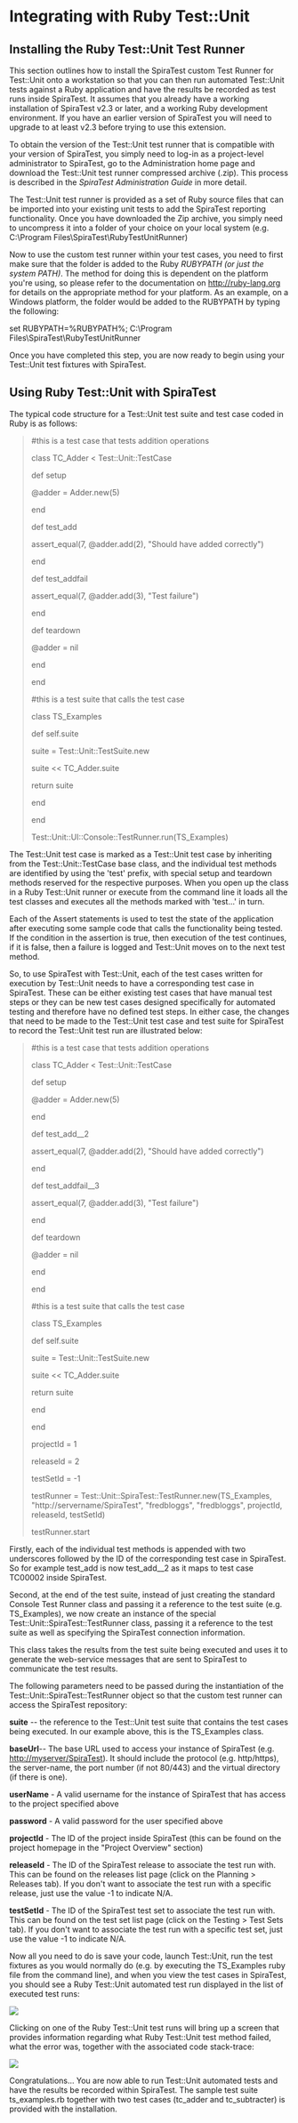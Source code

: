 # Integrating with Ruby Test::Unit

## Installing the Ruby Test::Unit Test Runner

This section outlines how to install the SpiraTest custom Test Runner
for Test::Unit onto a workstation so that you can then run automated
Test::Unit tests against a Ruby application and have the results be
recorded as test runs inside SpiraTest. It assumes that you already have
a working installation of SpiraTest v2.3 or later, and a working Ruby
development environment. If you have an earlier version of SpiraTest you
will need to upgrade to at least v2.3 before trying to use this
extension.

To obtain the version of the Test::Unit test runner that is compatible
with your version of SpiraTest, you simply need to log-in as a
project-level administrator to SpiraTest, go to the Administration home
page and download the Test::Unit test runner compressed archive (.zip).
This process is described in the *SpiraTest Administration Guide* in
more detail.

The Test::Unit test runner is provided as a set of Ruby source files
that can be imported into your existing unit tests to add the SpiraTest
reporting functionality. Once you have downloaded the Zip archive, you
simply need to uncompress it into a folder of your choice on your local
system (e.g. C:\\Program Files\\SpiraTest\\RubyTestUnitRunner)

Now to use the custom test runner within your test cases, you need to
first make sure that the folder is added to the Ruby *RUBYPATH (or just
the system PATH)*. The method for doing this is dependent on the
platform you're using, so please refer to the documentation on
<http://ruby-lang.org> for details on the appropriate method for your
platform. As an example, on a Windows platform, the folder would be
added to the RUBYPATH by typing the following:

set RUBYPATH=%RUBYPATH%; C:\\Program
Files\\SpiraTest\\RubyTestUnitRunner

Once you have completed this step, you are now ready to begin using your
Test::Unit test fixtures with SpiraTest.

## Using Ruby Test::Unit with SpiraTest

The typical code structure for a Test::Unit test suite and test case
coded in Ruby is as follows:

> \#this is a test case that tests addition operations
>
> class TC\_Adder < Test::Unit::TestCase
>
> def setup
>
> @adder = Adder.new(5)
>
> end
>
> def test\_add
>
> assert\_equal(7, @adder.add(2), "Should have added correctly")
>
> end
>
> def test\_addfail
>
> assert\_equal(7, @adder.add(3), "Test failure")
>
> end
>
> def teardown
>
> @adder = nil
>
> end
>
> end
>
> \#this is a test suite that calls the test case
>
> class TS\_Examples
>
> def self.suite
>
> suite = Test::Unit::TestSuite.new
>
> suite << TC\_Adder.suite
>
> return suite
>
> end
>
> end
>
> Test::Unit::UI::Console::TestRunner.run(TS\_Examples)

The Test::Unit test case is marked as a Test::Unit test case by
inheriting from the Test::Unit::TestCase base class, and the individual
test methods are identified by using the 'test' prefix, with special
setup and teardown methods reserved for the respective purposes. When
you open up the class in a Ruby Test::Unit runner or execute from the
command line it loads all the test classes and executes all the methods
marked with 'test...' in turn.

Each of the Assert statements is used to test the state of the
application after executing some sample code that calls the
functionality being tested. If the condition in the assertion is true,
then execution of the test continues, if it is false, then a failure is
logged and Test::Unit moves on to the next test method.

So, to use SpiraTest with Test::Unit, each of the test cases written for
execution by Test::Unit needs to have a corresponding test case in
SpiraTest. These can be either existing test cases that have manual test
steps or they can be new test cases designed specifically for automated
testing and therefore have no defined test steps. In either case, the
changes that need to be made to the Test::Unit test case and test suite
for SpiraTest to record the Test::Unit test run are illustrated below:

> \#this is a test case that tests addition operations
>
> class TC\_Adder < Test::Unit::TestCase
>
> def setup
>
> @adder = Adder.new(5)
>
> end
>
> def test\_add\_\_2
>
> assert\_equal(7, @adder.add(2), "Should have added correctly")
>
> end
>
> def test\_addfail\_\_3
>
> assert\_equal(7, @adder.add(3), "Test failure")
>
> end
>
> def teardown
>
> @adder = nil
>
> end
>
> end
>
> \#this is a test suite that calls the test case
>
> class TS\_Examples
>
> def self.suite
>
> suite = Test::Unit::TestSuite.new
>
> suite << TC\_Adder.suite
>
> return suite
>
> end
>
> end
>
> projectId = 1
>
> releaseId = 2
>
> testSetId = -1
>
> testRunner = Test::Unit::SpiraTest::TestRunner.new(TS\_Examples,
> "http://servername/SpiraTest", "fredbloggs", "fredbloggs",
> projectId, releaseId, testSetId)
>
> testRunner.start

Firstly, each of the individual test methods is appended with two
underscores followed by the ID of the corresponding test case in
SpiraTest. So for example test\_add is now test\_add\_\_2 as it maps to
test case TC00002 inside SpiraTest.

Second, at the end of the test suite, instead of just creating the
standard Console Test Runner class and passing it a reference to the
test suite (e.g. TS\_Examples), we now create an instance of the special
Test::Unit::SpiraTest::TestRunner class, passing it a reference to the
test suite as well as specifying the SpiraTest connection information.

This class takes the results from the test suite being executed and uses
it to generate the web-service messages that are sent to SpiraTest to
communicate the test results.

The following parameters need to be passed during the instantiation of
the Test::Unit::SpiraTest::TestRunner object so that the custom test
runner can access the SpiraTest repository:

**suite** -- the reference to the Test::Unit test suite that contains
the test cases being executed. In our example above, this is the
TS\_Examples class.

**baseUrl**-- The base URL used to access your instance of SpiraTest
(e.g. <http://myserver/SpiraTest>). It should include the protocol (e.g.
http/https), the server-name, the port number (if not 80/443) and the
virtual directory (if there is one).

**userName** - A valid username for the instance of SpiraTest that has
access to the project specified above

**password** - A valid password for the user specified above

**projectId** - The ID of the project inside SpiraTest (this can be
found on the project homepage in the "Project Overview" section)

**releaseId** - The ID of the SpiraTest release to associate the test
run with. This can be found on the releases list page (click on the
Planning \> Releases tab). If you don't want to associate the test run
with a specific release, just use the value -1 to indicate N/A.

**testSetId** - The ID of the SpiraTest test set to associate the test
run with. This can be found on the test set list page (click on the
Testing \> Test Sets tab). If you don't want to associate the test run
with a specific test set, just use the value -1 to indicate N/A.

Now all you need to do is save your code, launch Test::Unit, run the
test fixtures as you would normally do (e.g. by executing the
TS\_Examples ruby file from the command line), and when you view the
test cases in SpiraTest, you should see a Ruby Test::Unit automated test
run displayed in the list of executed test runs:

![](img/Integrating_with_Ruby_TestUnit_19.png)




Clicking on one of the Ruby Test::Unit test runs will bring up a screen
that provides information regarding what Ruby Test::Unit test method
failed, what the error was, together with the associated code
stack-trace:

![](img/Integrating_with_Ruby_TestUnit_20.png)




Congratulations... You are now able to run Test::Unit automated tests
and have the results be recorded within SpiraTest. The sample test suite
ts\_examples.rb together with two test cases (tc\_adder
and tc\_subtracter) is provided with the installation.

